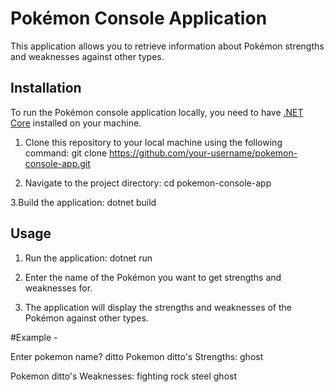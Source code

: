 
# Pokémon Console Application

This application allows you to retrieve information about Pokémon strengths and weaknesses against other types.

## Installation

To run the Pokémon console application locally, you need to have [.NET Core](https://dotnet.microsoft.com/download) installed on your machine.

1. Clone this repository to your local machine using the following command: git clone https://github.com/your-username/pokemon-console-app.git

2. Navigate to the project directory: cd pokemon-console-app

3.Build the application: dotnet build

## Usage

1. Run the application: dotnet run
   
2. Enter the name of the Pokémon you want to get strengths and weaknesses for.

3. The application will display the strengths and weaknesses of the Pokémon against other types.

 #Example -
 
Enter pokemon name?
ditto
Pokemon ditto's Strengths:
ghost

Pokemon ditto's Weaknesses:
fighting
rock
steel
ghost
